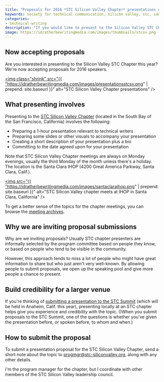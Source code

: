 ```yaml
---
title: "Proposals for 2016 *STC Silicon Valley Chapter* presentations now accepted"
keywords: society for technical communication, silicon valley, stc, santa clara, speaking, presenting, proposals
categories:
- technical-writing
description: "If you would like to present to the Silicon Valley STC Chapter (located in Santa Clara, Calif.), you can submit a proposal to speak. Chapter meetings are held on Monday evenings once a month and last about an hour. We're inviting proposals this year to give more people a chance to speak. Speaking at a chapter event can build credibility for a Summit proposal as well."
image: https://idratherbewritingmedia.com/images/thumbnails/stcsv.png
---
```


## Now accepting proposals
Are you interested in presenting to the Silicon Valley STC Chapter this year? We're now accepting proposals for 2016 speakers.

<a href="http://www.stc-siliconvalley.org/"><img class="shrink" src="{{ "https://idratherbewritingmedia.com/images/presentationsstcsv.png" | prepend: site.baseurl }}" alt="STC Silicon Valley Chapter presentations" /></a>

## What presenting involves
Presenting to the [STC Silicon Valley Chapter](http://www.stc-siliconvalley.org/) (located in the South Bay of the San Francisco, California) involves the following:

* Preparing a 1-hour presentation relevant to technical writers
* Preparing some slides or other visuals to accompany your presentation
* Creating a short description of your presentation plus a bio
* Committing to the date agreed upon for your presentation

Note that STC Silicon Valley Chapter meetings are always on Monday evenings, usually the third Monday of the month unless there's a holiday. The location is the Santa Clara IHOP (4200 Great America Parkway, Santa Clara, Calif.).

<a target="_blank" href="https://www.google.de/maps/place/4200+Great+America+Pkwy,+Santa+Clara,+CA+95054,+USA/@37.9583825,-121.4144876,7.63z/data=!4m2!3m1!1s0x808fc9c23f2e0f0d:0xc7d11dfdf0d921c3"><img src="{{ "https://idratherbewritingmedia.com/images/santaclaraihop.png" | prepend: site.baseurl }}" alt="STC Silicon Valley chapter meets at IHOP in Santa Clara, California" /></a>

To get a better sense of the topics for the chapter meetings, you can browse the [meeting archives](http://www.stc-siliconvalley.org/category/archive-meetings/).

## Why we are inviting proposal submissions
Why are we inviting proposals? Usually STC chapter presenters are informally selected by the program committee based on people they know, or based on people who tend to be visible in the community.

However, this approach tends to miss a lot of people who might have great information to share but who just aren't very well-known. By allowing people to submit proposals, we open up the speaking pool and give more people a chance to present.

## Build credibility for a larger venue
If you're thinking of [submitting a presentation to the STC Summit](http://summit.stc.org/call-for-proposals/) (which will be held in Anaheim, Calif. this year), presenting locally at an STC chapter helps give you experience and credibility with the topic. ()When you submit proposals to the STC Summit, one of the questions is whether you've given the presentation before, or spoken before, to whom and when.)

## How to submit the proposal
To submit a presentation proposal for the STC Silicon Valley Chapter, send a short note about the topic to <a href="mailto:progmgr@stc-siliconvalley.org">progmgr@stc-siliconvalley.org</a>, along with any other details.

I'm the program manager for the chapter, but I coordinate with other members of the STC Silicon Valley leadership council.
